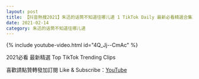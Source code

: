 ```yaml
---
layout: post
title: 【抖音熱搜2021】朱迅的话筒不知道往哪儿递 1 TikTok Daily 最新必看精選合集2021 02 14
date: 2021-02-14
category: 朱迅的话筒不知道往哪儿递
---
```


{% include youtube-video.html id="4Q_Jj--CmAc" %}

2021必看 最新精選 Top TikTok Trending Clips

喜歡請點贊轉發加訂閱 Like & Subscribe：[YouTube](https://www.youtube.com/channel/UCAoR7VcanIPd04uEq_GIylA/videos)

